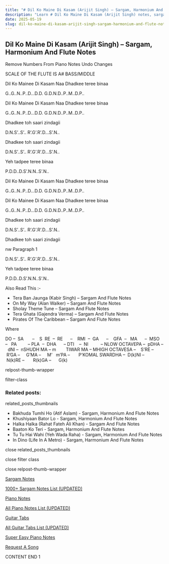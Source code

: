 ```yaml
---
title: "# Dil Ko Maine Di Kasam (Arijit Singh) – Sargam, Harmonium And Flute Notes"
description: "Learn # Dil Ko Maine Di Kasam (Arijit Singh) notes, sargam, harmonium notations and flute notes. Easy step-by-step tutorial for beginners."
date: 2025-05-19
slug: dil-ko-maine-di-kasam-arijit-singh-sargam-harmonium-and-flute-notes
---
```


## Dil Ko Maine Di Kasam (Arijit Singh) – Sargam, Harmonium And Flute Notes

Remove Numbers From Piano Notes
Undo Changes

SCALE OF THE FLUTE IS A# BASS/MIDDLE

Dil Ko Mainee Di Kasam Naa Dhadkee teree binaa

G..G..N..P..D…D.D. G.D.N.D..P..M..D.P..

Dil Ko Mainee Di Kasam Naa Dhadkee teree binaa

G..G..N..P..D…D.D. G.D.N.D..P..M..D.P..

Dhadkee toh saari zindagii

D.N.S’..S’.. R’.G’.R’.D…S’.N..

Dhadkee toh saari zindagii

D.N.S’..S’.. R’.G’.R’.D…S’.N..

Yeh tadpee teree binaa

P.D.D..D.S’.N.N..S’.N..

Dil Ko Mainee Di Kasam Naa Dhadkee teree binaa

G..G..N..P..D…D.D. G.D.N.D..P..M..D.P..

Dil Ko Mainee Di Kasam Naa Dhadkee teree binaa

G..G..N..P..D…D.D. G.D.N.D..P..M..D.P..

Dhadkee toh saari zindagii

D.N.S’..S’.. R’.G’.R’.D…S’.N..

Dhadkee toh saari zindagii

nw Paragraph 1

D.N.S’..S’.. R’.G’.R’.D…S’.N..

Yeh tadpee teree binaa

P.D.D..D.S’.N.N..S’.N..

Also Read This :-



* Tera Ban Jaunga (Kabir Singh) – Sargam And Flute Notes
* On My Way (Alan Walker) – Sargam And Flute Notes
* Sholay Theme Tune – Sargam And Flute Notes
* Tera Ghata (Gajendra Verma) – Sargam And Flute Notes
* Pirates Of The Caribbean – Sargam And Flute Notes



Where



DO –  SA       –    S  RE  –  RE      –    RMI  –  GA      –    GFA  –   MA      –  MSO  –   PA         – PLA  –  DHA      – DTI    –  NI          – NLOW OCTAVEPA –  pDHA –  dNI –  nSHUDH MA – m        TIWAR MA – MHIGH OCTAVESA –    S’RE –     R’GA –     G’MA –     M’   m’PA –       P’KOMAL SWARDHA –  D(k)NI –       N(k)RE –       R(k)GA –      G(k)

relpost-thumb-wrapper

filter-class

### Related posts:

related_posts_thumbnails

* Bakhuda Tumhi Ho (Atif Aslam) - Sargam, Harmonium And Flute Notes
* Khushiyaan Bator Lo - Sargam, Harmonium And Flute Notes
* Halka Halka (Rahat Fateh Ali Khan) - Sargam And Flute Notes
* Baaton Ko Teri - Sargam, Harmonium And Flute Notes
* Tu Tu Hai Wahi (Yeh Wada Raha) - Sargam, Harmonium And Flute Notes
* In Dino (Life In A Metro) - Sargam, Harmonium And Flute Notes

close related_posts_thumbnails

close filter class

close relpost-thumb-wrapper

[Sargam Notes](https://www.notationsworld.com/sargam-notes.html)

[1000+ Sargam Notes List (UPDATED)](https://www.notationsworld.com/all-songs-list-sargam-notes.html)

[Piano Notes](https://www.notationsworld.com/piano-notes.html)

[All Piano Notes List (UPDATED)](https://www.notationsworld.com/all-songs-list-piano-notes.html)

[Guitar Tabs](https://www.notationsworld.com/guitar-tabs.html)

[All Guitar Tabs List (UPDATED)](https://www.notationsworld.com/all-songs-list-guitar-tabs.html)

[Super Easy Piano Notes](https://studywall.in/)

[Request A Song](https://www.notationsworld.com/request-a-song.html)

CONTENT END 1

